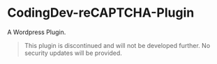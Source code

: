 CodingDev-reCAPTCHA-Plugin
==========================

A Wordpress Plugin.

> This plugin is discontinued and will not be developed further. No security updates will be provided.
